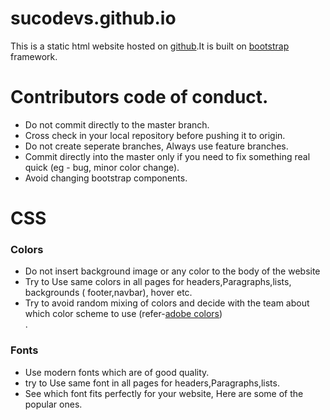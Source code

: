 # sucodevs.github.io
<P>This is a static html website hosted on <a href="www.github.com">github</a>.It is built on <a href="www.getbootstrap.com">bootstrap</a> framework.
  
# Contributors code of conduct.
<ul>
  <li> Do not commit directly to the master branch. </li>
  <li> Cross check in your local repository before pushing it to origin. </li>
  <li> Do not create seperate branches, Always use feature branches. </li>
  <li> Commit directly into the master only if you need to fix something real quick (eg - bug, minor color change).</li>
  <li> Avoid changing bootstrap components.</li>
 </ul>
 
# CSS
<h3>Colors</h3>
<ul>
<li>Do not insert background image or any color to the body of the website</li>
<li>Try to Use same colors in all pages for headers,Paragraphs,lists, backgrounds ( footer,navbar), hover etc. </li>
<li> Try to avoid random mixing of colors and decide with the team about which color scheme to use (refer-<a href="color.adobe.com">adobe colors</a>) </li>.
</ul>

<h3>Fonts </h3>
<ul>
<li> Use modern fonts which are of good quality.
  <li> try to Use same font in all pages for headers,Paragraphs,lists.</li>
<li> See which font fits perfectly for your website, Here are some of the popular ones.<a href="http://www.creativebloq.com/typography/10-best-google-fonts-print-web-and-mobile-11135171>Essential list</a></li>
  </ul>

<h3>Spacing</h3>

<li> Use same body layouts in all the pages.</li>
<li> Decide about margin,padding and container size with the team and stick to that rule. </li>
<li>use "nbsp;" only when there is no other option.</li>



  
